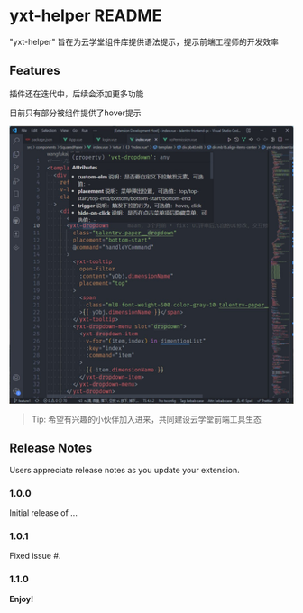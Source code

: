 # yxt-helper README

"yxt-helper" 旨在为云学堂组件库提供语法提示，提示前端工程师的开发效率

## Features
插件还在迭代中，后续会添加更多功能

目前只有部分被组件提供了hover提示

![avatar](/images/hover.jpg)

> Tip: 希望有兴趣的小伙伴加入进来，共同建设云学堂前端工具生态

## Release Notes

Users appreciate release notes as you update your extension.

### 1.0.0

Initial release of ...

### 1.0.1

Fixed issue #.

### 1.1.0

**Enjoy!**
